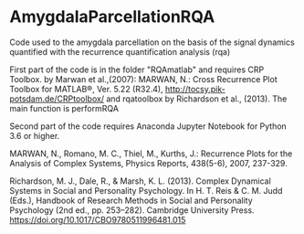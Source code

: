 # AmygdalaParcellationRQA
Code used to the amygdala parcellation on the basis of the signal dynamics quantified with the recurrence quantification analysis (rqa)


First part of the code is in the folder "RQAmatlab" and requires CRP Toolbox. by Marwan et al.,(2007): MARWAN, N.: Cross Recurrence Plot Toolbox for MATLAB®, Ver. 5.22 (R32.4), http://tocsy.pik-potsdam.de/CRPtoolbox/ and rqatoolbox by Richardson et al., (2013). The main function is performRQA

Second part of the code requires Anaconda Jupyter Notebook for Python 3.6 or higher.

MARWAN, N., Romano, M. C., Thiel, M., Kurths, J.: Recurrence Plots for the Analysis of Complex Systems, Physics Reports, 438(5-6), 2007, 237-329.

Richardson, M. J., Dale, R., & Marsh, K. L. (2013). Complex Dynamical Systems in Social and Personality Psychology. In H. T. Reis & C. M. Judd (Eds.), Handbook of Research Methods in Social and Personality Psychology (2nd ed., pp. 253–282). Cambridge University Press. https://doi.org/10.1017/CBO9780511996481.015
